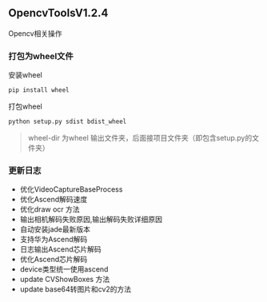 ##  OpencvToolsV1.2.4
Opencv相关操作

### 打包为wheel文件

安装wheel
```bash
pip install wheel
```
打包wheel
```bash
python setup.py sdist bdist_wheel

```
> wheel-dir 为wheel 输出文件夹，后面接项目文件夹（即包含setup.py的文件夹）

### 更新日志
* 优化VideoCaptureBaseProcess
* 优化Ascend解码速度
* 优化draw ocr 方法
* 输出相机解码失败原因,输出解码失败详细原因
* 自动安装jade最新版本
* 支持华为Ascend解码
* 日志输出Ascend芯片解码
* 优化Ascend芯片解码
* device类型统一使用ascend
* update CVShowBoxes 方法
* update base64转图片和cv2的方法